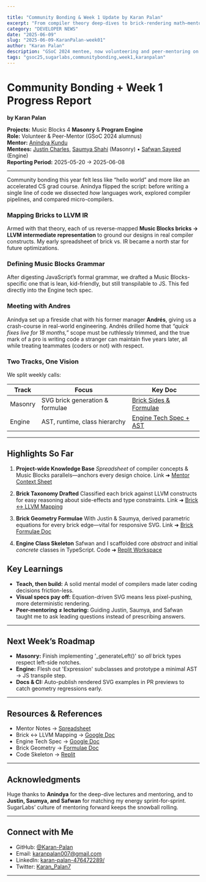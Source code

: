```yaml
---

title: "Community Bonding & Week 1 Update by Karan Palan"
excerpt: "From compiler theory deep-dives to brick-rendering math—mentoring the 2025 Music Blocks Masonry & Engine cohorts."
category: "DEVELOPER NEWS"
date: "2025-06-09"
slug: "2025-06-09-KaranPalan-week01"
author: "Karan Palan"
description: "GSoC 2024 mentee, now volunteering and peer-mentoring on Music Blocks 4"
tags: "gsoc25,sugarlabs,communitybonding,week1,karanpalan"
---
```


<!-- markdownlint-disable -->

# Community Bonding + Week 1 Progress Report

**by Karan Palan**

**Projects:** Music Blocks 4 **Masonry** & **Program Engine**  
**Role:** Volunteer & Peer-Mentor (GSoC 2024 alumnus)  
**Mentor:** [Anindya Kundu](https://github.com/meganindya/)  
**Mentees:** [Justin Charles](https://github.com/justin212407), [Saumya Shahi](https://github.com/saumyashahi) (Masonry) • [Safwan Sayeed](https://github.com/sa-fw-an) (Engine)  
**Reporting Period:** 2025-05-20 → 2025-06-08  

---

Community bonding this year felt less like “hello world” and more like an accelerated CS grad course. Anindya flipped the script: before writing a single line of code we dissected *how* languages work, explored compiler pipelines, and compared micro-compilers.

### Mapping Bricks to LLVM IR

Armed with that theory, each of us reverse-mapped **Music Blocks bricks → LLVM intermediate representation** to ground our designs in real compiler constructs. My early spreadsheet of brick vs. IR became a north star for future optimizations.

### Defining Music Blocks Grammar

After digesting JavaScript’s formal grammar, we drafted a Music Blocks-specific one that is lean, kid-friendly, but still transpilable to JS. This fed directly into the Engine tech spec.

### Meeting with Andres

Anindya set up a fireside chat with his former manager **Andrés**, giving us a crash-course in real-world engineering. Andrés drilled home that *“quick fixes live for 18 months,”* scope must be ruthlessly trimmed, and the true mark of a pro is writing code a stranger can maintain five years later, all while treating teammates (coders or not) with respect.

### Two Tracks, One Vision

We split weekly calls:

| Track   | Focus                           | Key Doc                                                                                                    |
| ------- | ------------------------------- | ---------------------------------------------------------------------------------------------------------- |
| Masonry | SVG brick generation & formulae | [Brick Sides & Formulae](https://docs.google.com/document/d/1AUlA2leDJIfV3ZXceLhCaITftExq6c5BcUBMZOtZBvE/) |
| Engine  | AST, runtime, class hierarchy   | [Engine Tech Spec + AST](https://docs.google.com/document/d/1_MCCgl-RqiEQH0UQ4EX-2O6G4iRxgHAY1rZpw3QPXT0/) |

---

## Highlights So Far

1. **Project-wide Knowledge Base**
   *Spreadsheet* of compiler concepts & Music Blocks parallels—anchors every design choice.
   Link ➜ [Mentor Context Sheet](https://docs.google.com/spreadsheets/d/1LFuIlzRiMlEfeLr21x8_SYnVIQ5baVQv8tz2GWN9PfU/)

2. **Brick Taxonomy Drafted**
   Classified each brick against LLVM constructs for easy reasoning about side-effects and type constraints.
   Link ➜ [Brick ↔️ LLVM Mapping](https://docs.google.com/document/d/1BswWHadyy4yC3_3vK6KHZnMn0u6jbbYiQ6JQWiqRMLw/)

3. **Brick Geometry Formulae**
   With Justin & Saumya, derived parametric equations for every brick edge—vital for responsive SVG.
   Link ➜ [Brick Formulae Doc](https://docs.google.com/document/d/1AUlA2leDJIfV3ZXceLhCaITftExq6c5BcUBMZOtZBvE/)

4. **Engine Class Skeleton**
   Safwan and I scaffolded core *abstract* and initial *concrete* classes in TypeScript.
   Code ➜ [Replit Workspace](https://replit.com/@karanpalan007/engine-abstract-classes?v=1)



## Key Learnings

* **Teach, then build:** A solid mental model of compilers made later coding decisions friction-less.
* **Visual specs pay off:** Equation-driven SVG means less pixel-pushing, more deterministic rendering.
* **Peer-mentoring ≠ lecturing:** Guiding Justin, Saumya, and Safwan taught me to ask leading questions instead of prescribing answers.

---

## Next Week’s Roadmap

* **Masonry:** Finish implementing '_generateLeft()' so *all* brick types respect left-side notches.
* **Engine:** Flesh out 'Expression' subclasses and prototype a minimal AST → JS transpile step.
* **Docs & CI:** Auto-publish rendered SVG examples in PR previews to catch geometry regressions early.

---

## Resources & References

* Mentor Notes → [Spreadsheet](https://docs.google.com/spreadsheets/d/1LFuIlzRiMlEfeLr21x8_SYnVIQ5baVQv8tz2GWN9PfU/)
* Brick ↔️ LLVM Mapping → [Google Doc](https://docs.google.com/document/d/1BswWHadyy4yC3_3vK6KHZnMn0u6jbbYiQ6JQWiqRMLw/)
* Engine Tech Spec → [Google Doc](https://docs.google.com/document/d/1_MCCgl-RqiEQH0UQ4EX-2O6G4iRxgHAY1rZpw3QPXT0/)
* Brick Geometry → [Formulae Doc](https://docs.google.com/document/d/1AUlA2leDJIfV3ZXceLhCaITftExq6c5BcUBMZOtZBvE/)
* Code Skeleton → [Replit](https://replit.com/@karanpalan007/engine-abstract-classes?v=1)

---

## Acknowledgments

Huge thanks to **Anindya** for the deep-dive lectures and mentoring, and to **Justin, Saumya, and Safwan** for matching my energy sprint-for-sprint. SugarLabs’ culture of mentoring forward keeps the snowball rolling.

---

## Connect with Me

* GitHub: [@Karan-Palan](https://github.com/Karan-Palan/)
* Email: [karanpalan007@gmail.com](mailto:karanpalan007@gmail.com)
* LinkedIn: [karan-palan-476472289/](https://www.linkedin.com/in/karan-palan-476472289/)
* Twitter: [Karan_Palan7](https://x.com/Karan_Palan7)

---
